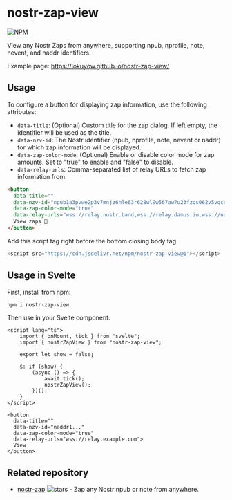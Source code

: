 # nostr-zap-view
[![NPM](https://img.shields.io/npm/v/nostr-zap-view.svg)](https://www.npmjs.com/package/nostr-zap-view)

View any Nostr Zaps from anywhere, supporting npub, nprofile, note, nevent, and naddr identifiers.

Example page: https://lokuyow.github.io/nostr-zap-view/

## Usage

To configure a button for displaying zap information, use the following attributes:

- `data-title`: (Optional) Custom title for the zap dialog. If left empty, the identifier will be used as the title.
- `data-nzv-id`: The Nostr identifier (npub, nprofile, note, nevent or naddr) for which zap information will be displayed.
- `data-zap-color-mode`: (Optional) Enable or disable color mode for zap amounts. Set to "true" to enable and "false" to disable.
- `data-relay-urls`: Comma-separated list of relay URLs to fetch zap information from.

```html
<button
  data-title=""
  data-nzv-id="npub1a3pvwe2p3v7mnjz6hle63r628wl9w567aw7u23fzqs062v5vqcqqu3sgh3"
  data-zap-color-mode="true"
  data-relay-urls="wss://relay.nostr.band,wss://relay.damus.io,wss://nos.lol,wss://nostr.bitcoiner.social,wss://relay.nostr.wirednet.jp,wss://yabu.me">
  View zaps 👀
</button>
```

Add this script tag right before the bottom closing body tag.
```js
<script src="https://cdn.jsdelivr.net/npm/nostr-zap-view@1"></script>
```

## Usage in Svelte

First, install from npm:

```sh
npm i nostr-zap-view
```

Then use in your Svelte component:

```svelte
<script lang="ts">
    import { onMount, tick } from "svelte";
    import { nostrZapView } from "nostr-zap-view";

    export let show = false;

    $: if (show) {
        (async () => {
            await tick();
            nostrZapView();
        })();
    }
</script>

<button
  data-title=""
  data-nzv-id="naddr1..."
  data-zap-color-mode="true"
  data-relay-urls="wss://relay.example.com">
  View
</button>
```

## Related repository
- [nostr-zap](https://github.com/SamSamskies/nostr-zap) ![stars](https://img.shields.io/github/stars/SamSamskies/nostr-zap.svg?style=social) - Zap any Nostr npub or note from anywhere.